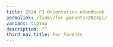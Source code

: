 ```yaml
---
title: 2024 P1 Orientation eHandbook
permalink: /links/for-parents/2024p1/
variant: tiptap
description: ""
third_nav_title: For Parents
---
```

